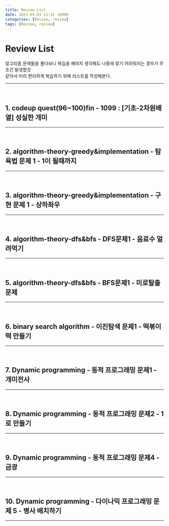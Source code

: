 ```yaml
---
title: Review List
date: 2023-05-03 21:31 +0900
categories: [Review, review]
tags: [Review, review]
---
```


# Review List

알고리즘 문제들을 풀다보니 복습을 해야지 생각해도 나중에 찾기 어려워지는 경우가 무조건 발생할것  
같아서 미리 편리하게 복습하기 위해 리스트를 작성해본다.

-----
<br/>

## 1. codeup quest(96~100)fin - 1099 : [기초-2차원배열] 성실한 개미

-----
<br/>

## 2. algorithm-theory-greedy&implementation - 탐욕법 문제 1 - 1이 될때까지

-----
<br/>

## 3. algorithm-theory-greedy&implementation - 구현 문제 1 - 상하좌우

-----
<br/>

## 4. algorithm-theory-dfs&bfs - DFS문제1 - 음료수 얼려먹기 

-----
<br/>

## 5. algorithm-theory-dfs&bfs - BFS문제1 - 미로탈출 문제

-----
<br/>

## 6. binary search algorithm - 이진탐색 문제1 - 떡볶이 떡 만들기

-----
<br/>

## 7. Dynamic programming - 동적 프로그래밍 문제1 - 개미전사

-----
<br/>

## 8. Dynamic programming - 동적 프로그래밍 문제2 - 1로 만들기

-----
<br/>

## 9. Dynamic programming - 동적 프로그래밍 문제4 - 금광

-----
<br/>

## 10. Dynamic programming -  다이나믹 프로그래밍 문제 5 - 병사 배치하기

-----
<br/>

